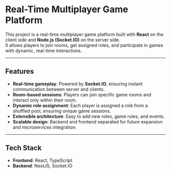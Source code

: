 # Real-Time Multiplayer Game Platform

This project is a real-time multiplayer game platform built with **React** on the client side and **Node.js (Socket.IO)** on the server side.  
It allows players to join rooms, get assigned roles, and participate in games with dynamic, real-time interactions.

---

## Features

- **Real-time gameplay**: Powered by **Socket.IO**, ensuring instant communication between server and clients.
- **Room-based sessions**: Players can join specific game rooms and interact only within their room.
- **Dynamic role assignment**: Each player is assigned a role from a shuffled pool, ensuring unique game sessions.
- **Extensible architecture**: Easy to add new roles, game rules, and events.
- **Scalable design**: Backend and frontend separated for future expansion and microservices integration.

---

## Tech Stack

- **Frontend**: React, TypeScript
- **Backend**: NestJS, Socket.IO
